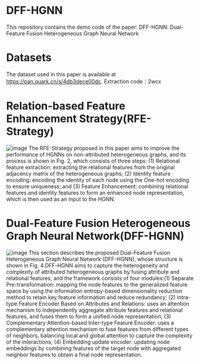 # DFF-HGNN
This repository contains the demo code of the paper:
DFF-HGNN: Dual-Feature Fusion Heterogeneous Graph Neural Network
# Datasets
The dataset used in this paper is available at https://pan.quark.cn/s/4db3dece00dc.   Extraction code：2wcx
# Relation-based Feature Enhancement Strategy(RFE-Strategy)
![image](https://github.com/user-attachments/assets/0a4ea892-3af3-4728-8f27-1b1cf6952a64)
The RFE-Strategy proposed in this paper aims to improve the performance of HGNNs on non-attributed heterogeneous graphs, and its process is shown in Fig. 2, which consists of three steps: (1) Relational feature extraction: extracting the relational features from the original adjacency matrix of the heterogeneous graphs; (2) Identity feature encoding: encoding the identity of each node using the One-hot encoding to ensure uniqueness; and (3) Feature Enhancement: combining relational features and identity features to form an enhanced node representation, which is then used as an input to the HGNN.
# Dual-Feature Fusion Heterogeneous Graph Neural Network(DFF-HGNN)
![image](https://github.com/user-attachments/assets/7f5ccb4d-411f-4a9f-a819-bfeed7b187e8)
This section describes the proposed Dual-Feature Fusion Heterogeneous Graph Neural Network (DFF-HGNN), whose structure is shown in Fig. 4.DFF-HGNN aims to capture the heterogeneity and complexity of attributed heterogeneous graphs by fusing attribute and relational features, and the framework consists of four modules:(1) Separate Pre-transformation: mapping the node features to the generalized feature space by using the information entropy-based dimensionality reduction method to retain key feature information and reduce redundancy; (2) Intra-type Feature Encoder Based on Attributes and Relations: uses an attention mechanism to independently aggregate attribute features and relational features, and fuses them to form a unified node representation; (3) Complementary Attention-based Inter-type Feature Encoder: uses a complementary attention mechanism to fuse features from different types of neighbors, balancing local and global attention to capture the complexity of the interactions; (4) Embedding update encoder: updating node embeddings by combining features of the target node with aggregated neighbor features to obtain a final node representation.
